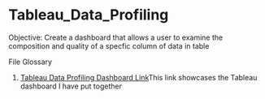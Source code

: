 # Tableau_Data_Profiling

Objective:
Create a dashboard that allows a user to examine the composition and quality of a specfic column of data in table

File Glossary
1. [Tableau Data Profiling Dashboard Link](https://public.tableau.com/app/profile/jacob3101/viz/DataProfilingDashboard/Dashboard1?publish=yes)This link showcases the Tableau dashboard I have put together


